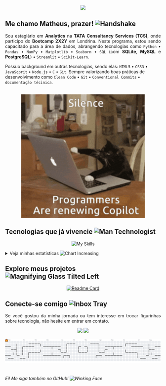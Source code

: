 <!-- Título principal -->
<div align="center">
  <img src="https://readme-typing-svg.herokuapp.com?font=Poppins&color=6DE287&size=60&duration=2500&pause=1000&center=true&vCenter=true&width=800&height=100&lines=Data+Analyst;AI+Enthusiast;Python+Developer;Computational+Logic+Lover;Design+Dreamer;">
</div>

<!-- Apresentação -->
<h2>Me chamo <strong>Matheus</strong>, prazer! <img src="https://raw.githubusercontent.com/Tarikul-Islam-Anik/Telegram-Animated-Emojis/main/People/Handshake.webp" alt="Handshake" width="30" height="30" /></h2>

<p align="justify">Sou estagiário em <b>Analytics</b> na <strong>TATA Consultancy Services (TCS)</strong>, onde participo do <strong>Bootcamp 2X2Y</strong> em Londrina. Neste programa, estou sendo capacitado para a área de dados, abrangendo tecnologias como <code>Python</code> • <code>Pandas</code> • <code>NumPy</code> • <code>Matplotlib</code> • <code>Seaborn</code> • <code>SQL</code> (com <b>SQLite</b>, <b>MySQL</b> e <b>PostgreSQL</b>) • <code>Streamlit</code> • <code>Scikit-Learn</code>.</p>

<p>Possuo background em outras tecnologias, sendo elas: <code>HTML5</code> • <code>CSS3</code> • <code>JavaScprit</code> • <code>Node.js</code> • <code>C</code> • <code>Git</code>. Sempre valorizando boas práticas de desenvolvimento como <code>Clean Code</code> • <code>Git</code> • <code>Conventional Commits</code> • <code>documentação técinica</code>.</p><br>

<!-- Meme do gato programador -->
<div align="center">
  <img src="./img/cat-programmer.gif" alt="meme de gato digitando em compuatdor" width="400px">
</div>

<!-- Ícones de habilidades -->
<h2 align="left">Tecnologias que já vivencie <img src="https://raw.githubusercontent.com/Tarikul-Islam-Anik/Telegram-Animated-Emojis/main/People/Man%20Technologist.webp" alt="Man Technologist" width="30" height="30" /></h2>
<div align="center">
  
![My Skills](https://go-skill-icons.vercel.app/api/icons?i=c,codeblocks,html,css,js,nodejs,vscode,git,gitbash,python,pandas,numpy,matplotlib,seaborn,streamlit,sqlite,anaconda,jupyter,scikitlearn,ollama,mysql,reactnative&titles=true)
</div>

<!-- Dashboards -->
<details>
  <summary>Veja minhas estatísticas <img src="https://raw.githubusercontent.com/Tarikul-Islam-Anik/Telegram-Animated-Emojis/main/Objects/Chart%20Increasing.webp" alt="Chart Increasing" width="30" height="25" /></summary><br>
  <div align="center">
    <img src="https://github-readme-stats.vercel.app/api?username=MatheusVenturaNellessen&hide_title=false&hide_rank=false&show_icons=true&include_all_commits=true&count_private=true&disable_animations=false&theme=dark&locale=pt-br&hide_border=false&order=1&custom_title=M%C3%A9tricas%20Gerais" height="250" alt="stats graph"  /><hr>
    <img src="https://github-readme-stats.vercel.app/api/top-langs?username=MatheusVenturaNellessen&locale=pt-br&hide_title=false&card_width=320&langs_count=10&theme=dark&hide_border=false&order=2&custom_title=Top%2010%20Linguagens" height="400" alt="languages graph"  />
  </div>
</details>

<!-- Repositório Principal -->
<h2 align="left">Explore meus projetos <img src="https://raw.githubusercontent.com/Tarikul-Islam-Anik/Telegram-Animated-Emojis/main/Objects/Magnifying%20Glass%20Tilted%20Left.webp" alt="Magnifying Glass Tilted Left" width="30" height="30" /></h2>
<div align="center">
  
  [![Readme Card](https://github-readme-stats.vercel.app/api/pin/?username=MatheusVenturaNellessen&repo=portfolio-repos&theme=dark)](https://github.com/MatheusVenturaNellessen/portfolio-repos)

</div>

<!-- CTA (networking) -->
<h2 align="left">Conecte-se comigo <img src="https://raw.githubusercontent.com/Tarikul-Islam-Anik/Telegram-Animated-Emojis/main/Objects/Inbox%20Tray.webp" alt="Inbox Tray" width="30" height="30" /></h2>
<p align="justify">Se você gostou da minha jornada ou tem interesse em trocar figurinhas sobre tecnologia, não hesite em entrar em contato.</p>
<div align="center">
  <a href="mailto:ti.matheus.v.n@gmail.com?subject=Nova%20conex%C3%A3o%20no%20Github&body=Ol%C3%A1,%20acabei%20de%20me%20conectar%20contigo%20no%20Github!" target="_blank"><img src="https://img.shields.io/badge/Gmail-D14836?style=for-the-badge&logo=gmail&logoColor=white"></a>
  <!-- <a href="https://wa.me/+554399567105" target="_blank"><img src="https://img.shields.io/badge/WhatsApp-25D366?style=for-the-badge&logo=whatsapp&logoColor=white"></a> -->
  <a href="https://linkedin.com/in/matheus-ventura-nellessen" target="_blank"><img src="https://img.shields.io/badge/LinkedIn-0077B5?style=for-the-badge&logo=linkedin&logoColor=white"></a>
</div><br>

<!-- Pacman animation -->
<picture>
  <source media="(prefers-color-scheme: dark)" srcset="https://raw.githubusercontent.com/MatheusVenturaNellessen/MatheusVenturaNellessen/output/pacman-contribution-graph-dark.svg">
  <source media="(prefers-color-scheme: light)" srcset="https://raw.githubusercontent.com/MatheusVenturaNellessen/MatheusVenturaNellessen/output/pacman-contribution-graph.svg">
  <img alt="pacman contribution graph" src="https://raw.githubusercontent.com/MatheusVenturaNellessen/MatheusVenturaNellessen/output/pacman-contribution-graph.svg">
</picture><br><br>

<h6>Ei! Me siga também no GitHub! <img src="https://raw.githubusercontent.com/Tarikul-Islam-Anik/Telegram-Animated-Emojis/main/Smileys/Winking%20Face.webp" alt="Winking Face" width="20" height="20" /></h6>
